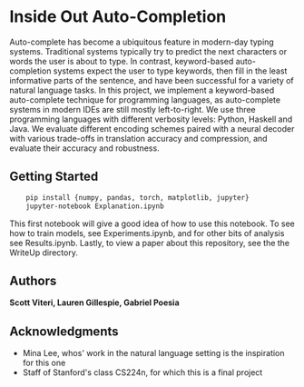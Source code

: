 # Inside Out Auto-Completion

  Auto-complete has become a ubiquitous feature in modern-day typing systems. Traditional systems typically try to predict the next characters or words the user is about to type. In contrast, keyword-based auto-completion systems expect the user to type keywords,
   then fill in the least informative parts of the sentence, and have been successful
  for a variety of natural language tasks. In this project, we implement a keyword-based auto-complete technique for programming languages,
  as auto-complete systems in modern IDEs are still mostly left-to-right. We use three programming
  languages with different verbosity levels: Python, Haskell and Java. We evaluate different encoding schemes paired
  with a neural decoder with various trade-offs in translation accuracy and compression, and evaluate their accuracy and robustness.

## Getting Started

``` bash
    pip install {numpy, pandas, torch, matplotlib, jupyter}
    jupyter-notebook Explanation.ipynb
```
This first notebook will give a good idea of how to use this notebook.
To see how to train models, see Experiments.ipynb, and for other bits of analysis see Results.ipynb.
Lastly, to view a paper about this repository, see the the WriteUp directory.

## Authors

**Scott Viteri, Lauren Gillespie, Gabriel Poesia**

## Acknowledgments

* Mina Lee, whos' work in the natural language setting is the inspiration for this one
* Staff of Stanford's class CS224n, for which this is a final project
